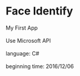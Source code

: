 # Face Identify
My First App</br></br>
Use Microsoft API</br></br>
language: C#</br></br>
beginning time: 2016/12/06</br></br>
